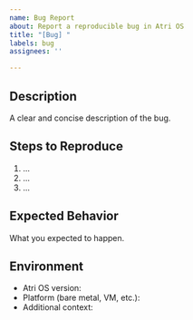 ```yaml
---
name: Bug Report
about: Report a reproducible bug in Atri OS
title: "[Bug] "
labels: bug
assignees: ''

---
```


## Description
A clear and concise description of the bug.

## Steps to Reproduce
1. ...
2. ...
3. ...

## Expected Behavior
What you expected to happen.

## Environment
- Atri OS version:
- Platform (bare metal, VM, etc.):
- Additional context:
